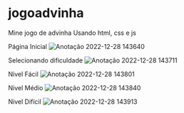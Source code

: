 # jogoadvinha
Mine jogo de advinha
Usando html, css e js

Página Inicial
![Anotação 2022-12-28 143640](https://user-images.githubusercontent.com/72740537/209822080-0af4d50e-2f65-415f-9836-270381e84ddf.png)

Selecionando dificuldade
![Anotação 2022-12-28 143711](https://user-images.githubusercontent.com/72740537/209822193-52d54125-8988-4474-841c-ff65b9fa20f5.png)

Nivel Fácil
![Anotação 2022-12-28 143801](https://user-images.githubusercontent.com/72740537/209822269-43099008-796c-4419-8faf-a1650466f3d5.png)

Nivel Médio
![Anotação 2022-12-28 143840](https://user-images.githubusercontent.com/72740537/209822292-b4e48bca-f1c3-4146-bcf3-83595ebadb65.png)

Nivel Difícil
![Anotação 2022-12-28 143913](https://user-images.githubusercontent.com/72740537/209822314-6a7554a4-3788-4ee7-8ab5-9ec4f1b681ae.png)
